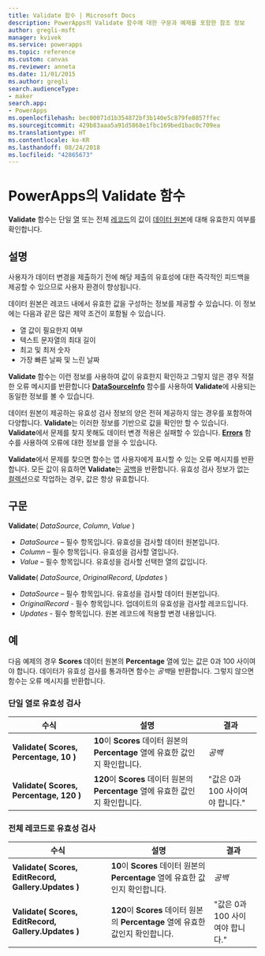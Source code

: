 ```yaml
---
title: Validate 함수 | Microsoft Docs
description: PowerApps의 Validate 함수에 대한 구문과 예제를 포함한 참조 정보
author: gregli-msft
manager: kvivek
ms.service: powerapps
ms.topic: reference
ms.custom: canvas
ms.reviewer: anneta
ms.date: 11/01/2015
ms.author: gregli
search.audienceType:
- maker
search.app:
- PowerApps
ms.openlocfilehash: bec00071d1b354872bf3b140e5c879fe8857ffec
ms.sourcegitcommit: 429b83aaa5a91d5868e1fbc169bed1bac0c709ea
ms.translationtype: HT
ms.contentlocale: ko-KR
ms.lasthandoff: 08/24/2018
ms.locfileid: "42865673"
---
```

# <a name="validate-function-in-powerapps"></a>PowerApps의 Validate 함수
**Validate** 함수는 단일 [열](../working-with-tables.md#columns) 또는 전체 [레코드](../working-with-tables.md#records)의 값이 [데이터 원본](../working-with-data-sources.md)에 대해 유효한지 여부를 확인합니다.  

## <a name="description"></a>설명
사용자가 데이터 변경을 제출하기 전에 해당 제출의 유효성에 대한 즉각적인 피드백을 제공할 수 있으므로 사용자 환경이 향상됩니다.

데이터 원본은 레코드 내에서 유효한 값을 구성하는 정보를 제공할 수 있습니다. 이 정보에는 다음과 같은 많은 제약 조건이 포함될 수 있습니다.

* 열 값이 필요한지 여부
* 텍스트 문자열의 최대 길이
* 최고 및 최저 숫자
* 가장 빠른 날짜 및 느린 날짜

**Validate** 함수는 이런 정보를 사용하여 값이 유효한지 확인하고 그렇지 않은 경우 적절한 오류 메시지를 반환합니다 **[DataSourceInfo](function-datasourceinfo.md)** 함수를 사용하여 **Validate**에 사용되는 동일한 정보를 볼 수 있습니다.

데이터 원본이 제공하는 유효성 검사 정보의 양은 전혀 제공하지 않는 경우를 포함하여 다양합니다. **Validate**는 이러한 정보를 기반으로 값을 확인만 할 수 있습니다. **Validate**에서 문제를 찾지 못해도 데이터 변경 적용은 실패할 수 있습니다. **[Errors](function-errors.md)** 함수를 사용하여 오류에 대한 정보를 얻을 수 있습니다.

**Validate**에서 문제를 찾으면 함수는 앱 사용자에게 표시할 수 있는 오류 메시지를 반환합니다. 모든 값이 유효하면 **Validate**는 [공백](function-isblank-isempty.md)을 반환합니다. 유효성 검사 정보가 없는 [컬렉션](../working-with-data-sources.md#collections)으로 작업하는 경우, 값은 항상 유효합니다.

## <a name="syntax"></a>구문
**Validate**( *DataSource*, *Column*, *Value* )

* *DataSource* – 필수 항목입니다. 유효성을 검사할 데이터 원본입니다.
* *Column* – 필수 항목입니다. 유효성을 검사할 열입니다.
* *Value* – 필수 항목입니다. 유효성을 검사할 선택한 열의 값입니다.

**Validate**( *DataSource*, *OriginalRecord*, *Updates* )

* *DataSource* – 필수 항목입니다. 유효성을 검사할 데이터 원본입니다.
* *OriginalRecord* - 필수 항목입니다.  업데이트의 유효성을 검사할 레코드입니다.
* *Updates* - 필수 항목입니다.  원본 레코드에 적용할 변경 내용입니다.

## <a name="examples"></a>예
다음 예제의 경우 **Scores** 데이터 원본의 **Percentage** 열에 있는 값은 0과 100 사이여야 합니다. 데이터가 유효성 검사를 통과하면 함수는 *공백*을 반환합니다. 그렇지 않으면 함수는 오류 메시지를 반환합니다.

### <a name="validate-with-a-single-column"></a>단일 열로 유효성 검사

| 수식 | 설명 | 결과 |
| --- | --- | --- |
| **Validate( Scores, Percentage, 10 )** |**10**이 **Scores** 데이터 원본의 **Percentage** 열에 유효한 값인지 확인합니다. |*공백* |
| **Validate( Scores, Percentage, 120 )** |**120**이 **Scores** 데이터 원본의 **Percentage** 열에 유효한 값인지 확인합니다. |"값은 0과 100 사이여야 합니다." |

### <a name="validate-with-a-complete-record"></a>전체 레코드로 유효성 검사

| 수식 | 설명 | 결과 |
| --- | --- | --- |
| **Validate( Scores, EditRecord, Gallery.Updates )** |**10**이 **Scores** 데이터 원본의 **Percentage** 열에 유효한 값인지 확인합니다. |*공백* |
| **Validate( Scores, EditRecord, Gallery.Updates )** |**120**이 **Scores** 데이터 원본의 **Percentage** 열에 유효한 값인지 확인합니다. |"값은 0과 100 사이여야 합니다." |

